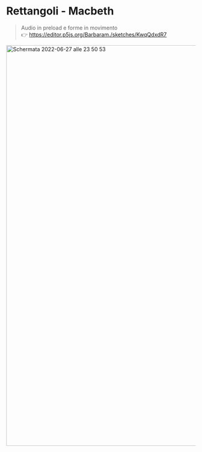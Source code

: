 # Rettangoli - Macbeth
> Audio in preload e forme in movimento <br>
:point_right: https://editor.p5js.org/Barbaram./sketches/KwqQdxdR7

<img width="1065" alt="Schermata 2022-06-27 alle 23 50 53" src="https://user-images.githubusercontent.com/101414554/176042075-02399825-a527-4464-a7ff-01efe10a04ee.png">


